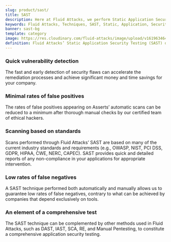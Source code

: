 ```yaml
---
slug: product/sast/
title: SAST
description: Here at Fluid Attacks, we perform Static Application Security Testing (SAST) to identify security vulnerabilities in non-running software as soon as possible.
keywords: Fluid Attacks, Techniques, SAST, Static, Application, Security, Testing, Ethical Hacking
banner: sast-bg
template: category
image: https://res.cloudinary.com/fluid-attacks/image/upload/v1619634643/airs/product/cover-sast_owhvak.webp
definition: Fluid Attacks’ Static Application Security Testing (SAST) detects security vulnerabilities in your applications. You don’t have to wait until they are built and in production to start evaluating them. Our assessments and analyses are supported by Asserts, our automatic tool, which provides feedback to developers, searching for vulnerabilities with easy, precise, and fast execution across your entire SDLC. However, it is our ethical hackers who carry the main responsibility of completing a more in-depth attack on your IT systems without compromising your company’s development pace. This form of white-box testing is available for diverse frameworks and languages, and examines in line with multiple industry standards. It aims to reduce risks and costs through the early detection of weaknesses in a non-running software and seamless integration into your CI pipelines.
---
```


<div class="sect2">

### Quick vulnerability detection

The fast and early detection of security flaws can accelerate the
remediation processes and achieve significant money and time savings for
your company.

</div>

<div class="sect2">

### Minimal rates of false positives

The rates of false positives appearing on Asserts’ automatic scans can
be reduced to a minimum after thorough manual checks by our certified
team of ethical hackers.

</div>

<div class="sect2">

### Scanning based on standards

Scans performed through Fluid Attacks’ SAST are based on many of the
current industry standards and requirements (e.g., OWASP, NIST, PCI DSS,
GDPR, HIPAA, CWE, NERC, CAPEC). SAST provides quick and detailed reports
of any non-compliance in your applications for appropriate intervention.

</div>

<div class="sect2">

### Low rates of false negatives

A SAST technique performed both automatically and manually allows us to
guarantee low rates of false negatives, contrary to what can be achieved
by companies that depend exclusively on tools.

</div>

<div class="sect2">

### An element of a comprehensive test

The SAST technique can be complemented by other methods used in Fluid Attacks,
such as DAST, IAST, SCA, RE, and Manual Pentesting, to
constitute a comprehensive application security testing.

</div>
